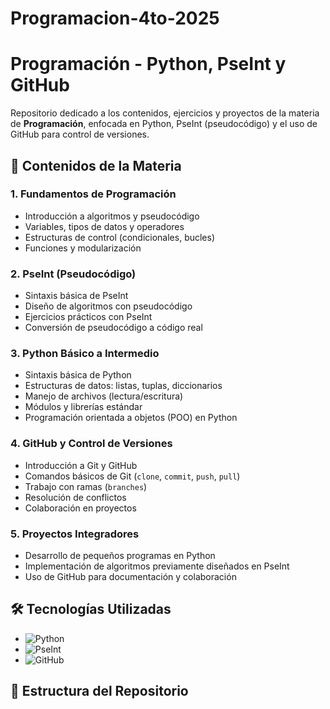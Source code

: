 # Programacion-4to-2025
# Programación - Python, PseInt y GitHub

Repositorio dedicado a los contenidos, ejercicios y proyectos de la materia de **Programación**, enfocada en Python, PseInt (pseudocódigo) y el uso de GitHub para control de versiones.

## 📌 Contenidos de la Materia

### 1. Fundamentos de Programación
- Introducción a algoritmos y pseudocódigo
- Variables, tipos de datos y operadores
- Estructuras de control (condicionales, bucles)
- Funciones y modularización

### 2. PseInt (Pseudocódigo)
- Sintaxis básica de PseInt
- Diseño de algoritmos con pseudocódigo
- Ejercicios prácticos con PseInt
- Conversión de pseudocódigo a código real

### 3. Python Básico a Intermedio
- Sintaxis básica de Python
- Estructuras de datos: listas, tuplas, diccionarios
- Manejo de archivos (lectura/escritura)
- Módulos y librerías estándar
- Programación orientada a objetos (POO) en Python

### 4. GitHub y Control de Versiones
- Introducción a Git y GitHub
- Comandos básicos de Git (`clone`, `commit`, `push`, `pull`)
- Trabajo con ramas (`branches`)
- Resolución de conflictos
- Colaboración en proyectos

### 5. Proyectos Integradores
- Desarrollo de pequeños programas en Python
- Implementación de algoritmos previamente diseñados en PseInt
- Uso de GitHub para documentación y colaboración

## 🛠️ Tecnologías Utilizadas
- ![Python](https://img.shields.io/badge/Python-3776AB?style=for-the-badge&logo=python&logoColor=white)
- ![PseInt](https://img.shields.io/badge/PseInt-Logico-blue)
- ![GitHub](https://img.shields.io/badge/GitHub-100000?style=for-the-badge&logo=github&logoColor=white)

## 📂 Estructura del Repositorio
